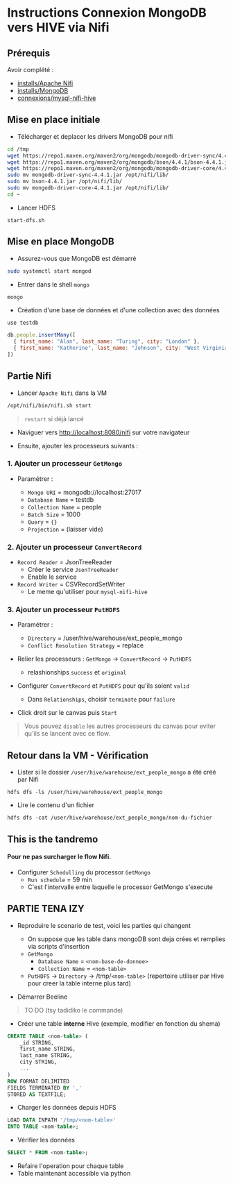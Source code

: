# Instructions Connexion MongoDB vers HIVE via Nifi

## Prérequis

Avoir complété :

* [installs/Apache Nifi](https://github.com/kkn1ttz/TP-M/tree/master/installs/Apache%20Nifi)
* [installs/MongoDB](https://github.com/kkn1ttz/TP-M/tree/master/installs/Mongo%20DB)
* [connexions/mysql-nifi-hive](https://github.com/kkn1ttz/TP-M/tree/master/connexions/mysql-nifi-hive)

## Mise en place initiale


* Télécharger et deplacer les drivers MongoDB pour nifi

```bash
cd /tmp
wget https://repo1.maven.org/maven2/org/mongodb/mongodb-driver-sync/4.4.1/mongodb-driver-sync-4.4.1.jar -O mongodb-driver-sync-4.4.1.jar
wget https://repo1.maven.org/maven2/org/mongodb/bson/4.4.1/bson-4.4.1.jar -O bson-4.4.1.jar
wget https://repo1.maven.org/maven2/org/mongodb/mongodb-driver-core/4.4.1/mongodb-driver-core-4.4.1.jar -O mongodb-driver-core-4.4.1.jar
sudo mv mongodb-driver-sync-4.4.1.jar /opt/nifi/lib/
sudo mv bson-4.4.1.jar /opt/nifi/lib/
sudo mv mongodb-driver-core-4.4.1.jar /opt/nifi/lib/
cd ~
```

* Lancer HDFS

```
start-dfs.sh
```

## Mise en place MongoDB

* Assurez-vous que MongoDB est démarré

```bash
sudo systemctl start mongod
```


* Entrer dans le shell `mongo`
```
mongo
```

* Création d'une base de données et d'une collection avec des données

```javascript
use testdb

db.people.insertMany([
  { first_name: "Alan", last_name: "Turing", city: "London" },
  { first_name: "Katherine", last_name: "Johnson", city: "West Virginia" }
])
```


## Partie Nifi

* Lancer `Apache Nifi` dans la VM

```bash
/opt/nifi/bin/nifi.sh start
```

> `restart` si déjà lancé

* Naviguer vers [http://localhost:8080/nifi](http://localhost:8080/nifi) sur votre navigateur


* Ensuite, ajouter les processeurs suivants :

### 1. Ajouter un processeur `GetMongo`

* Paramétrer :

  * `Mongo URI` = mongodb://localhost:27017
  * `Database Name` = testdb
  * `Collection Name` = people
  * `Batch Size` = 1000
  * `Query` = `{}`
  * `Projection` = (laisser vide)

### 2. Ajouter un processeur `ConvertRecord`

* `Record Reader` = JsonTreeReader
  * Créer le service `JsonTreeReader`
  * Enable le service
* `Record Writer` = CSVRecordSetWriter
  * Le meme qu'utiliser pour `mysql-nifi-hive`

### 3. Ajouter un processeur `PutHDFS`

* Paramétrer :

  * `Directory` = /user/hive/warehouse/ext_people_mongo
  * `Conflict Resolution Strategy` = replace

* Relier les processeurs : `GetMongo` -> `ConvertRecord` -> `PutHDFS`
  * relashionships `success` et `original`

* Configurer `ConvertRecord` et `PutHDFS` pour qu'ils soient `valid`

  * Dans `Relationships`, choisir `terminate` pour `failure`

* Click droit sur le canvas puis `Start`
> Vous pouvez `disable` les autres processeurs du canvas pour eviter qu'ils se lancent avec ce flow.

## Retour dans la VM - Vérification

* Lister si le dossier `/user/hive/warehouse/ext_people_mongo` a été créé par Nifi

```
hdfs dfs -ls /user/hive/warehouse/ext_people_mongo
```

* Lire le contenu d'un fichier

```
hdfs dfs -cat /user/hive/warehouse/ext_people_mongo/nom-du-fichier
```

## This is the tandremo
#### Pour ne pas surcharger le flow Nifi.
- Configurer `Schedulling` du processor `GetMongo`
  - `Run schedule` = 59 min
  - C'est l'intervalle entre laquelle le processor GetMongo s'execute

## PARTIE TENA IZY

* Reproduire le scenario de test, voici les parties qui changent
  * On suppose que les table dans mongoDB sont deja crées et remplies via scripts d'insertion
  * `GetMongo`
    * `Database Name` = `<nom-base-de-donnee>`
    * `Collection Name` = `<nom-table>`
  * `PutHDFS` -> `Directory` -> /tmp/`<nom-table>` (repertoire utiliser par Hive pour creer la table interne plus tard)

* Démarrer Beeline
> TO DO (tsy tadidiko le commande)

* Créer une table **interne** Hive (exemple, modifier en fonction du shema)

```sql
CREATE TABLE <nom-table> (
    _id STRING,
    first_name STRING,
    last_name STRING,
    city STRING,
    ...
)
ROW FORMAT DELIMITED
FIELDS TERMINATED BY ','
STORED AS TEXTFILE;
```

* Charger les données depuis HDFS

```sql
LOAD DATA INPATH '/tmp/<nom-table>'
INTO TABLE <nom-table>;
```

* Vérifier les données

```sql
SELECT * FROM <nom-table>;
```

* Refaire l'operation pour chaque table
* Table maintenant accessible via python
